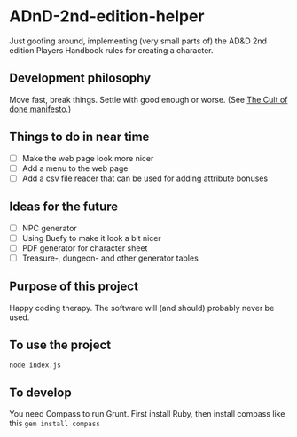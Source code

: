 # ADnD-2nd-edition-helper

Just goofing around, implementing (very small parts of) the AD&D 2nd edition Players Handbook rules for creating a character.

## Development philosophy
Move fast, break things. Settle with good enough or worse. (See [The Cult of done manifesto](http://www.manifestoproject.it/bre-pettis-and-kio-stark/).)

## Things to do in near time
- [ ] Make the web page look more nicer
- [ ] Add a menu to the web page
- [ ] Add a csv file reader that can be used for adding attribute bonuses

## Ideas for the future
- [ ] NPC generator
- [ ] Using Buefy to make it look a bit nicer
- [ ] PDF generator for character sheet
- [ ] Treasure-, dungeon- and other generator tables

## Purpose of this project
Happy coding therapy. The software will (and should) probably never be used.

## To use the project
```node index.js```

## To develop
You need Compass to run Grunt. First install Ruby, then install compass like this ```gem install compass```
